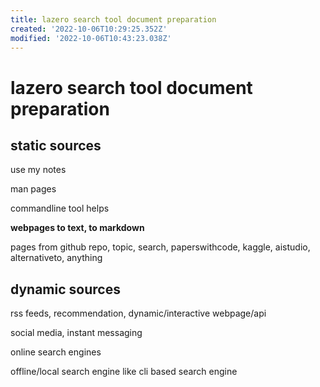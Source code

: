 ```yaml
---
title: lazero search tool document preparation
created: '2022-10-06T10:29:25.352Z'
modified: '2022-10-06T10:43:23.038Z'
---
```


# lazero search tool document preparation

## static sources
use my notes

man pages

commandline tool helps

**webpages to text, to markdown**

pages from github repo, topic, search, paperswithcode, kaggle, aistudio, alternativeto, anything

## dynamic sources

rss feeds, recommendation, dynamic/interactive webpage/api

social media, instant messaging

online search engines

offline/local search engine like cli based search engine

